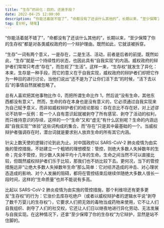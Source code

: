 ```yaml
---
title: “生存”的异化：目的，还是手段？
date: 2022-04-25 12:00:00
description: “你能活着就不错了”，“命都没有了还谈什么其他的”，长期以来，“至少保障了你的生存权”都是对各类威权政府的一个辩护理由。既然如此，它就该被拆穿。
tag: [分析, 随笔]
---
```


“你能活着就不错了”，“命都没有了还谈什么其他的”，长期以来，“至少保障了你的生存权”都是对各类威权政府的一个辩护理由。既然如此，它就该被拆穿。

“生存”一词有两个意义，一是存在，二是生活、活动，前者是后者的前提。既然如此，“生存”就是一个持续性的状态，也因此具有“自我实现”的内涵。威权政府的辩护者们常常只考虑“存在”，而忽视了“生活”。这样一来，“生存权”就发生了异化：本来，生存是一种手段，而它的意义在于自我实现，威权政府的辩护者们却把它作为一种目的进行讨论，当他们说出“还不是为了让你们活下去”的时候，“活下去以后”的事情自然就被忽略了。

总有人喜欢把其他事物比作 0，而把所谓生命比作 1，然后说“没有生命，其他东西都没有意义”。然而，生命的存在本身也是没有意义的，它必须通过自我实现来为自己赋予意义，而非如威权辩护者们的结论那般：存在总比不存在好。对上述谬论不妨举一反例：若一个人自有意识起就被剥夺了所有感官、剥夺了活动的权利，而只维持意识的存续，这样的一个“生命”又和“虚无”有什么区别呢？生命的内涵远超“自我实现”“体验”这些词构成的集合，而“存在”只是其中最基础的一个。当威权辩护者强调存在时，潜台词就是要求别人放弃生命的所有其它内涵。

针尖上数天使的逻辑讨论到此为止。对中国政府以 SARS-CoV-2 肺炎疫情为由实施的管控措施，不妨建立一个粗陋的理想模型：管控，则绝大多数人失掉数年的生命；完全不管控，则少数人失掉平均十几年的生命。生命之间当然不可以直接比较，但既然威权辩护者们乐于比较，那我们也不妨比较下去。更何况，当下的管控措施远非“让绝大多数人失掉数年生命”那么简单：它对经济造成的冲击、对心理状态造成的影响、对个人发展的阻碍，都将在管控结束后继续伴随绝大多数人很长一段时间，这样的“生命质量”也并不能说有多高。

比起以 SARS-CoV-2 肺炎疫情为由实施的管控措施，那个利维坦还有更多更反“生存权”的行为：它涨价去库存吃绝户（或者以威权辩护者的逻辑水平说“剥夺了数千万婴儿的生存权”），它要求人们把无效的毒物当成药物来使用，它不让人们自我组织、剥夺了人们的社交权，它还让人们日以继夜地进行异化劳动、无法发展与自我实现。在这种情况下，还拿“至少保障了你的生存权”为它辩护，显然是站不住脚的。
